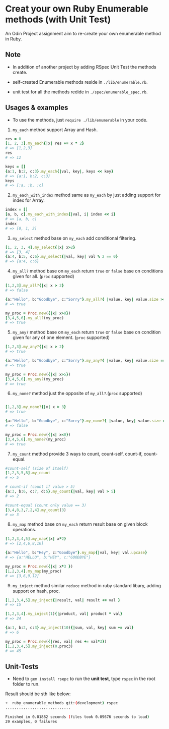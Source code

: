 # Creat your own Ruby Enumerable methods (with Unit Test)

An Odin Project assignment aim to re-create your own enumerable method in Ruby.


## Note

* In addition of another project by adding RSpec Unit Test the methods create.

* self-created Enumerable methods reside in `./lib/enumerable.rb`. 
* unit test for all the methods redide in `./spec/enumerable_spec.rb`.

## Usages & examples

* To use the methods, just `require ./lib/enumerable` in your code.

1. `my_each` method support Array and Hash.
```ruby
res = 0
[1, 2, 3].my_each{|x| res += x * 2}
# => [1,2,3]
res
# => 12

keys = []
{a:1, b:2, c:3}.my_each{|val, key|, keys << key}
# => {a:1, b:2, c:3}
keys
# => [:a, :b, :c]

```

2. `my_each_with_index` method same as `my_each` by just adding support for index for Array.
```ruby
index = []
[a, b, c].my_each_with_index{|val, i| index << i}
# => [a, b, c]
index
# => [0, 1, 2]
``` 

3. `my_select` method base on `my_each` add conditional filtering.

```ruby
[1, 2, 3, 4].my_select{|x| x>2}
# => [3, 4]
{a:4, b:5, c:6}.my_select{|val, key| val % 2 == 0}
# => {a:4, c:6}
```

4. `my_all?` method base on `my_each` return `true` or `false` base on conditions given for all. (`proc` supported)
```ruby
[1,2,3].my_all?{|x| x > 2}
# => false

{a:"Hello", b:"Goodbye", c:"Sorry"}.my_all?{ |value, key| value.size >= 5}
# => true

my_proc = Proc.new({|x| x>0})
[3,4,5,6].my_all?(my_proc)
# => true

```

5. `my_any?` method base on `my_each` return `true` or `false` base on condition given for any of one element. (`proc` supported)
```ruby
[1,2,3].my_any?{|x| x > 2}
# => true

{a:"Hello", b:"Goodbye", c:"Sorry"}.my_any?{ |value, key| value.size == 5}
# => true

my_proc = Proc.new({|x| x>5})
[3,4,5,6].my_any?(my_proc)
# => true
```

6. `my_none?` method just the opposite of `my_all?`.(`proc` supported)

```ruby

[1,2,3].my_none?{|x| x > 3}
# => true

{a:"Hello", b:"Goodbye", c:"Sorry"}.my_none?{ |value, key| value.size == 7}
# => false

my_proc = Proc.new({|x| x<0})
[3,4,5,6].my_none?(my_proc)
# => true

```

7. `my_count` method provide 3 ways to count, count-self, count-if, count-equal. 

```ruby
#count-self (size of itself)
[1,2,3,5,8].my_count
# => 5

# count-if (count if value > 5)
{a:3, b:6, c:7, d:5}.my_count{|val, key| val > 5}
# => 2

#count-equal (count only value == 3)
[3,4,8,3,7,2,4].my_count(3)
# => 3

```


8. `my_map` method base on `my_each` return result base on given block operations. 

```ruby
[1,2,3,4,5].my_map{|x| x*2}
# => [2,4,6,8,10]

{a:"Hello", b:"Hey", c:"Goodbye"}.my_map{|val, key| val.upcase}
# => {a:"HELLO", b:"HEY", c:"GOODBYE"}

my_proc = Proc.new({|x| x*3 })
[1,2,3,4].my_map(my_proc)
# => [3,6,9,12]
```

9. `my_inject` method similar `reduce` method in ruby standard libary, adding support on hash, proc.

```ruby
[1,2,3,4,5].my_inject{|result, val| result += val }
# => 15

[1,2,3,4].my_inject(1){|product, val| product * val}
# => 24

{a:1, b:2, c:3}.my_inject(10){|sum, val, key| sum += val}
# => 6

my_proc = Proc.new({|res, val| res += val*3})
[1,2,3,4,5].my_inject(0,proc3)
# => 45
```


## Unit-Tests


* Need to `gem install rsepc` to run the **unit test**, type `rspec` in the root folder to run.

Result should be sth like below: 

```bash
➜  ruby_enumerable_methods git:(development) rspec
.............................

Finished in 0.01882 seconds (files took 0.09676 seconds to load)
29 examples, 0 failures
```








